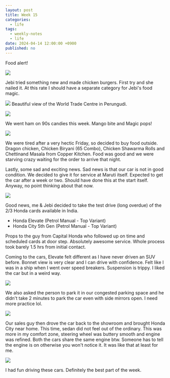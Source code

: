 ```yaml
---
layout: post
title: Week 15
categories:
  - life
tags:
  - weekly-notes
  - life
date: 2024-04-14 12:00:00 +0900
published: no
---
```

Food alert!

![](https://i.imgur.com/ygsPtO1.jpeg)

Jebi tried something new and made chicken burgers. First try and she nailed it. At this rate I should have a separate category for Jebi's food magic. 

![](https://i.imgur.com/uoP0P40.jpeg)
Beautiful view of the World Trade Centre in Perungudi.

![](https://i.imgur.com/T8LhqWN.jpeg)

We went ham on 90s candies this week. Mango bite and Magic pops!

![](https://i.imgur.com/v6M39uo.jpeg)

We were tired after a very hectic Friday, so decided to buy food outside. Dragon chicken, Chicken Biryani (65 Combo), Chicken Shawarma Rolls and Chettinand Masala from Copper Kitchen. Food was good and we were starving crazy waiting for the order to arrive that night. 

Lastly, some sad and exciting news. Sad news is that our car is not in good condition. We decided to give it for service at Maruti itself. Expected to get the car after a week or two. Should have done this at the start itself. Anyway, no point thinking about that now. 

![](https://i.imgur.com/Uxgeg7z.jpeg)

Good news, me & Jebi decided to take the test drive (long overdue) of the 2/3 Honda cards available in India. 
+ Honda Elevate (Petrol Manual - Top Variant)
+ Honda City 5th Gen (Petrol Manual - Top Variant)

Props to the guy from Capital Honda who followed up on time and scheduled cards at door step. Absolutely awesome service. Whole process took barely 1.5 hrs from initial contact.

Coming to the cars, Elevate felt different as I have never driven an SUV before. Bonnet view is very clear and I can drive with confidence. Felt like I was in a ship when I went over speed breakers. Suspension is trippy. I liked the car but in a weird way. 

![](https://i.imgur.com/uUyf3E4.jpeg)

We also asked the person to park it in our congested parking space and he didn't take 2 minutes to park the car even with side mirrors open. I need more practice lol.

![](https://i.imgur.com/jmsjXwd.jpeg)

Our sales guy then drove the car back to the showroom and brought Honda City near home. This time, sedan did not feel out of the ordinary. This was more in my comfort zone, steering wheel was buttery smooth and engine was refined. Both the cars share the same engine btw. Someone has to tell the engine is on otherwise you won't notice it. It was like that at least for me. 

![](https://i.imgur.com/lp0RnNr.jpeg)

I had fun driving these cars. Definitely the best part of the week.